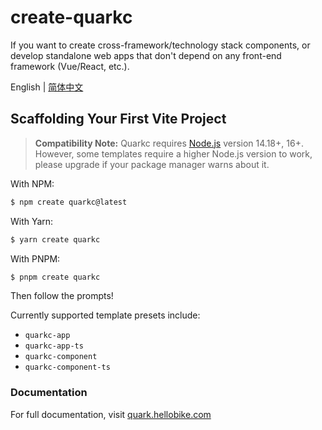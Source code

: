 # create-quarkc

If you want to create cross-framework/technology stack components, or develop standalone web apps that don't depend on any front-end framework (Vue/React, etc.).

English | [简体中文](./README.md)

## Scaffolding Your First Vite Project

> **Compatibility Note:**
> Quarkc requires [Node.js](https://nodejs.org/en/) version 14.18+, 16+. However, some templates require a higher Node.js version to work, please upgrade if your package manager warns about it.


With NPM:

```bash
$ npm create quarkc@latest
```

With Yarn:

```bash
$ yarn create quarkc
```

With PNPM:

```bash
$ pnpm create quarkc
```

Then follow the prompts!

Currently supported template presets include:

- `quarkc-app`
- `quarkc-app-ts`
- `quarkc-component`
- `quarkc-component-ts`

### Documentation

For full documentation, visit [quark.hellobike.com](https://quark.hellobike.com)